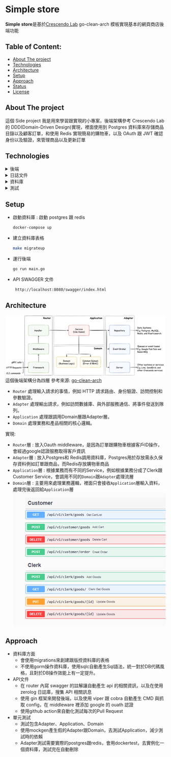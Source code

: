 # Simple store

**Simple store**是基於[Crescendo Lab](https://github.com/chatbotgang/go-clean-arch) go-clean-arch 模板實現基本的網頁商店後端功能

## Table of Content:

- [About The project](#about-the-project)
- [Technologies](#technologies)
- [Architecture](#screenshots)
- [Setup](#setup)
- [Approach](#approach)
- [Status](#status)
- [License](#license)

## About The project

這個 Side project 我是用來學習跟實現的小專案，後端架構參考 Crescendo Lab 的 DDD(Domain-Driven Design)實現，裡面使用到 Postgres 資料庫來存儲商品目錄以及顧客訂單，和使用 Redis 實現簡易的購物車，以及 OAuth 跟 JWT 確認身份以及驗證，來管理商品以及更新訂單

## Technologies

<details><summary>後端</summary>

- [Golang](https://go.dev): ^1.17
- [gin](https://github.com/gin-gonic/gin): ~1.7.7
- [viper](https://github.com/spf13/viper): ~1.15.0
- [cobra](https://github.com/spf13/cobra): ~1.6.1
- [oauth](https://github.com/golang/oauth2): ~7.0

</details>

<details><summary>日誌文件</summary>

- [swagger](https://github.com/swaggo/swag): ~1.8.1
- [zerolog](https://github.com/rs/zerolog): ~1.26.1

</details>

<details><summary>資料庫</summary>

- [postgres](https://github.com/swaggo/swag):
- [redis](https://github.com/rs/zerolog):
- [sqlc](https://github.com/rs/zerolog):
- [migrations](https://github.com/rs/zerolog):

</details>

<details><summary>測試</summary>

- [testify](https://github.com/stretchr/testify): ^1.8.0
- [mockgen](https://github.com/golang/mock): ~1.6.0
- [testfixtures](https://github.com/go-testfixtures/testfixtures): ^3.8.0
- [migrate](https://github.com/golang-migrate/migrate): ^4.15.0
- [dockertest](https://github.com/ory/dockertest): ^3.9.0

</details>


## Setup

- 啟動資料庫 : 啟動 postgres 跟 redis
  ```sh
  docker-compose up
  ```
- 建立資料庫表格
  ```sh
  make migrateup
  ```
- 運行後端
  ```sh
  go run main.go
  ```
- API SWAGGER 文件
  ```sh
   http://localhost:8080/swagger/index.html
  ```
## Architecture
![](./docs/clean-architecture-overview.png "architecture overview")
這個後端架構分為四層 參考來源: [go-clean-arch](https://github.com/chatbotgang/go-clean-arch/tree/7a7462370b5c2a43817147f6e92db3b62ae6989a)
- `Router` 處理輸入請求的事情，例如 HTTP 請求路由、身份驗證、訪問控制和參數驗證。
- `Adapter` 處理輸出請求，例如訪問數據庫、與外部服務通信、將事件發送到隊列。
- `Application` 處理跟調用Domain層跟Adapter層。
- `Domain` 處理業務和產品相關的核心邏輯。

實現:
- `Router`層 : 放入Oauth middleware，是因為訂單跟購物車根據客戶ID操作，會經過google認證服務取得客戶資訊
- `Adapter`層 : 放入Postgres和 Redis調用資料庫，Postgres用於存放需永久保存資料例如訂單跟商品，而Redis存放購物車商品
- `Application`層 : 根據業務而有不同的Service，例如根據業務分成了Clerk跟Customer Service，會調用不同的`Domain`跟`Adapter`處理流層
- `Domain`層 : 主要用來處理業務邏輯，裡面只會接收`Application`層輸入資料，處理完後返回給`Application`層
    ![](./docs/swagger.png  "api overview")
## Approach
- 資料庫方面
  - 會使用migrations來創建跟版控資料庫的表格
  - 不使用gorm操作資料庫，使用sqlc自動產生Sql語法，統一對於DB代碼風格，且對於DB操作效能上有一定提升。
- API文件
  - 在 router 內寫 swagger 的註解讓自動產生 api 的相關資訊，以及在使用 zerolog 日誌庫，搜集 API 相關訊息
  - 使用 gin 框架來開發後端，以及使用 viper 跟 cobra 自動產生 CMD 與抓取 config，在 middleware 裡添加 google 的 ouath 認證
  - 使用github action來自動化測試每次的Pull Request
- 單元測試
  - 測試包含Adapter、Application、Domain
  - 使用mockgen產生假的Adapter跟Domain，去測試Application，減少測試時的依賴
  - Adapter測試需要實際的postgres跟redis，會用dockertest，去實例化一個資料庫，測試完在自動刪除


